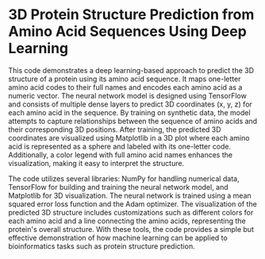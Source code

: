 # 3D Protein Structure Prediction from Amino Acid Sequences Using Deep Learning
This code demonstrates a deep learning-based approach to predict the 3D structure of a protein using its amino acid sequence. It maps one-letter amino acid codes to their full names and encodes each amino acid as a numeric vector. The neural network model is designed using TensorFlow and consists of multiple dense layers to predict 3D coordinates (x, y, z) for each amino acid in the sequence. By training on synthetic data, the model attempts to capture relationships between the sequence of amino acids and their corresponding 3D positions. After training, the predicted 3D coordinates are visualized using Matplotlib in a 3D plot where each amino acid is represented as a sphere and labeled with its one-letter code. Additionally, a color legend with full amino acid names enhances the visualization, making it easy to interpret the structure.

The code utilizes several libraries: NumPy for handling numerical data, TensorFlow for building and training the neural network model, and Matplotlib for 3D visualization. The neural network is trained using a mean squared error loss function and the Adam optimizer. The visualization of the predicted 3D structure includes customizations such as different colors for each amino acid and a line connecting the amino acids, representing the protein's overall structure. With these tools, the code provides a simple but effective demonstration of how machine learning can be applied to bioinformatics tasks such as protein structure prediction.
